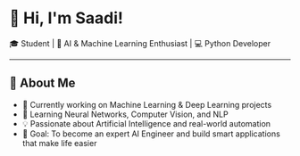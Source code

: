 # 👋 Hi, I'm Saadi!  
🎓 Student | 🤖 AI & Machine Learning Enthusiast | 💻 Python Developer  

---

## 🚀 About Me  
- 🔭 Currently working on Machine Learning & Deep Learning projects  
- 🌱 Learning Neural Networks, Computer Vision, and NLP  
- 💡 Passionate about Artificial Intelligence and real-world automation  
- 🎯 Goal: To become an expert AI Engineer and build smart applications that make life easier  


